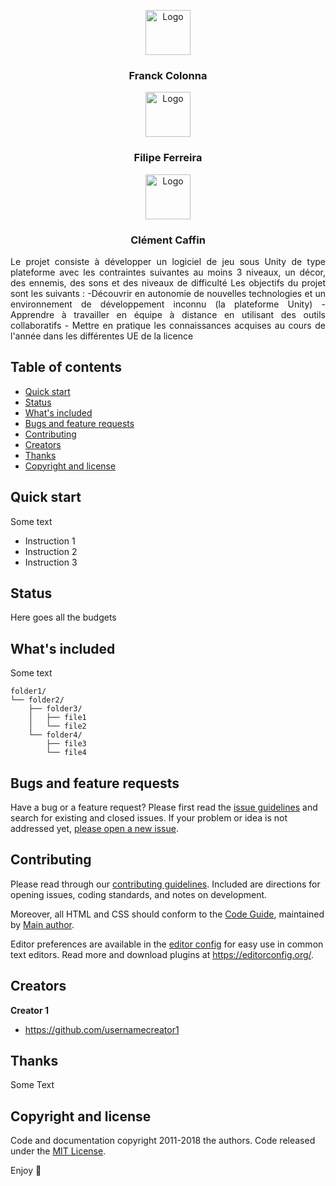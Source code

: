 <p align="center">
  <a href="https://franckcolonna.com/">
    <img src="https://via.placeholder.com/72" alt="Logo" width=72 height=72>
  </a>

  <h3 align="center">Franck Colonna</h3>
  <p align="center">
  <a href="https://franckcolonna.com/">
    <img src="https://via.placeholder.com/72" alt="Logo" width=72 height=72>
  </a>

  <h3 align="center">Filipe Ferreira</h3>
  <p align="center">
  <a href="https://franckcolonna.com/">
    <img src="https://via.placeholder.com/72" alt="Logo" width=72 height=72>
  </a>

  <h3 align="center">Clément Caffin</h3>

  <p align="justify">
    Le projet consiste à développer un logiciel de jeu sous Unity de type plateforme avec les
    contraintes suivantes au moins 3 niveaux, un décor, des ennemis, des sons et des niveaux de
    difficulté
    Les objectifs du projet sont les suivants :
    -Découvrir en autonomie de nouvelles technologies et un environnement de
    développement inconnu (la plateforme Unity)
    - Apprendre à travailler en équipe à distance en utilisant des outils collaboratifs
    - Mettre en pratique les connaissances acquises au cours de l'année dans les différentes
UE de la licence
  </p>
</p>


## Table of contents

- [Quick start](#quick-start)
- [Status](#status)
- [What's included](#whats-included)
- [Bugs and feature requests](#bugs-and-feature-requests)
- [Contributing](#contributing)
- [Creators](#creators)
- [Thanks](#thanks)
- [Copyright and license](#copyright-and-license)


## Quick start

Some text

- Instruction 1
- Instruction 2
- Instruction 3

## Status

Here goes all the budgets

## What's included

Some text

```text
folder1/
└── folder2/
    ├── folder3/
    │   ├── file1
    │   └── file2
    └── folder4/
        ├── file3
        └── file4
```

## Bugs and feature requests

Have a bug or a feature request? Please first read the [issue guidelines](https://reponame/blob/master/CONTRIBUTING.md) and search for existing and closed issues. If your problem or idea is not addressed yet, [please open a new issue](https://reponame/issues/new).

## Contributing

Please read through our [contributing guidelines](https://reponame/blob/master/CONTRIBUTING.md). Included are directions for opening issues, coding standards, and notes on development.

Moreover, all HTML and CSS should conform to the [Code Guide](https://github.com/mdo/code-guide), maintained by [Main author](https://github.com/usernamemainauthor).

Editor preferences are available in the [editor config](https://reponame/blob/master/.editorconfig) for easy use in common text editors. Read more and download plugins at <https://editorconfig.org/>.

## Creators

**Creator 1**

- <https://github.com/usernamecreator1>

## Thanks

Some Text

## Copyright and license

Code and documentation copyright 2011-2018 the authors. Code released under the [MIT License](https://reponame/blob/master/LICENSE).

Enjoy :metal:
